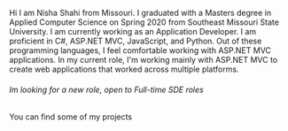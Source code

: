 Hi I am Nisha Shahi from Missouri. I graduated with a Masters degree in Applied Computer Science on Spring 2020 from Southeast Missouri State University. I am currently working as an Application Developer. I am proficient in C#, ASP.NET MVC, JavaScript, and Python. Out of these programming languages, I feel comfortable working with ASP.NET MVC applications. In my current role, I'm working mainly with ASP.NET MVC to create web applications that worked across multiple platforms. 


###### Im looking for a new role, open to Full-time SDE roles

You can find some of my projects





